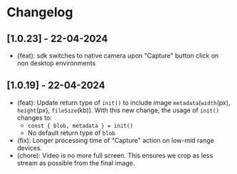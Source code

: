 # Changelog

## [1.0.23] - 22-04-2024

-   (feat): sdk switches to native camera upon "Capture" button click on non desktop environments

## [1.0.19] - 22-04-2024

-   (feat): Update return type of `init()` to include image `metadata`(`width`(px), `height`(px), `fileSize`(kb)). With this new change, the usage of `init()` changes to:
    -   `const { blob, metadata } = init()`
    -   No default return type of `blob`
-   (fix): Longer processing time of "Capture" action on low-mid range devices.
-   (chore): Video is no more full screen. This ensures we crop as less stream as possible from the final image.
